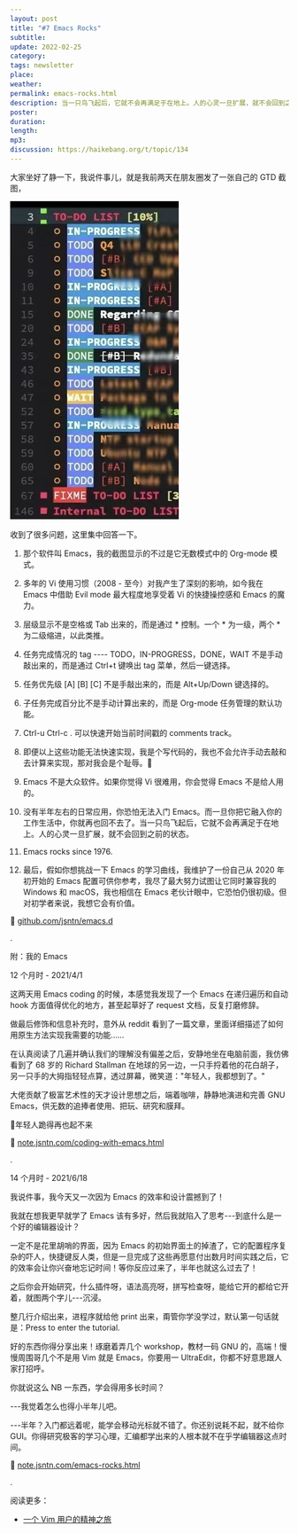 ```yaml
---
layout: post
title: "#7 Emacs Rocks"
subtitle: 
update: 2022-02-25
category: 
tags: newsletter
place: 
weather: 
permalink: emacs-rocks.html
description: 当一只鸟飞起后，它就不会再满足于在地上。人的心灵一旦扩展，就不会回到之前的状态。
poster: 
duration: 
length: 
mp3: 
discussion: https://haikebang.org/t/topic/134
---
```


大家坐好了静一下，我说件事儿，就是我前两天在朋友圈发了一张自己的 GTD 截图，

![](/images/2022/02/gtd.jpeg)

收到了很多问题，这里集中回答一下。

01) 那个软件叫 Emacs，我的截图显示的不过是它无数模式中的 Org-mode 模式。

02) 多年的 Vi 使用习惯（2008 - 至今）对我产生了深刻的影响，如今我在 Emacs 中借助 Evil mode 最大程度地享受着 Vi 的快捷操控感和 Emacs 的魔力。

03) 层级显示不是空格或 Tab 出来的，而是通过 * 控制。一个 * 为一级，两个 * 为二级缩进，以此类推。

04) 任务完成情况的 tag ---- TODO，IN-PROGRESS，DONE，WAIT 不是手动敲出来的，而是通过 Ctrl+t 键唤出 tag 菜单，然后一键选择。

05) 任务优先级 [A] [B] [C] 不是手敲出来的，而是 Alt+Up/Down 键选择的。

06) 子任务完成百分比不是手动计算出来的，而是 Org-mode 任务管理的默认功能。

07) Ctrl-u Ctrl-c . 可以快速开始当前时间戳的 comments track。

08) 即便以上这些功能无法快速实现，我是个写代码的，我也不会允许手动去敲和去计算来实现，那对我会是个耻辱。🐶

09) Emacs 不是大众软件。如果你觉得 Vi 很难用，你会觉得 Emacs 不是给人用的。

10) 没有半年左右的日常应用，你恐怕无法入门 Emacs。而一旦你把它融入你的工作生活中，你就再也回不去了。当一只鸟飞起后，它就不会再满足于在地上。人的心灵一旦扩展，就不会回到之前的状态。

11) Emacs rocks since 1976.

12) 最后，假如你想挑战一下 Emacs 的学习曲线，我维护了一份自己从 2020 年初开始的 Emacs 配置可供你参考，我尽了最大努力试图让它同时兼容我的 Windows 和 macOS，我也相信在 Emacs 老伙计眼中，它恐怕仍很初级。但对初学者来说，我想它会有价值。

🔗 [github.com/jsntn/emacs.d](https://github.com/jsntn/emacs.d)

.

附：我的 Emacs

12 个月时 - 2021/4/1

这两天用 Emacs coding 的时候，本感觉我发现了一个 Emacs 在递归遍历和自动 hook 方面值得优化的地方，甚至起草好了 request 文档，反复打磨修辞。

做最后修饰和信息补充时，意外从 reddit 看到了一篇文章，里面详细描述了如何用原生方法实现我需要的功能……

在认真阅读了几遍并确认我们的理解没有偏差之后，安静地坐在电脑前面，我仿佛看到了 68 岁的 Richard Stallman 在地球的另一边，一只手捋着他的花白胡子，另一只手的大拇指轻轻点算，透过屏幕，微笑道："年轻人，我都想到了。"

大佬贡献了极富艺术性的天才设计思想之后，端着咖啡，静静地演进和完善 GNU Emacs，供无数的追捧者使用、把玩、研究和膜拜。

🔖年轻人跪得再也起不来

🔗 [note.jsntn.com/coding-with-emacs.html](https://note.jsntn.com/coding-with-emacs.html)

.
    
14 个月时 - 2021/6/18

我说件事，我今天又一次因为 Emacs 的效率和设计震撼到了！

我就在想我更早就学了 Emacs 该有多好，然后我就陷入了思考---到底什么是一个好的编辑器设计？

一定不是花里胡哨的界面，因为 Emacs 的初始界面土的掉渣了，它的配置程序复杂的吓人，快捷键反人类，但是一旦完成了这些再愿意付出数月时间实践之后，它的效率会让你兴奋地忘记时间！等你反应过来了，半年也就这么过去了！

之后你会开始研究，什么插件呀，语法高亮呀，拼写检查呀，能给它开的都给它开着，就图两个字儿---沉浸。

整几行介绍出来，进程序就给他 print 出来，甭管你学没学过，默认第一句话就是：Press to enter the tutorial.

好的东西你得分享出来！琢磨着弄几个 workshop，教材一码 GNU 的，高端！慢慢周围哥几个不是用 Vim 就是 Emacs，你要用一 UltraEdit，你都不好意思跟人家打招呼。

你就说这么 NB 一东西，学会得用多长时间？

---我觉着怎么也得小半年儿吧。

---半年？入门都远着呢，能学会移动光标就不错了。你还别说耗不起，就不给你 GUI。你得研究极客的学习心理，汇编都学出来的人根本就不在乎学编辑器这点时间。

🔗 [note.jsntn.com/emacs-rocks.html](https://note.jsntn.com/emacs-rocks.html)

.

阅读更多：

- [一个 Vim 用户的精神之旅](https://jsntn.com/software/2012/05/27/gvim.html)


